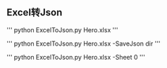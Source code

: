 ## Excel转Json

''' 
python ExcelToJson.py Hero.xlsx
'''

''' 
python ExcelToJson.py Hero.xlsx -SaveJson dir
'''

''' 
python ExcelToJson.py Hero.xlsx -Sheet 0 
'''
